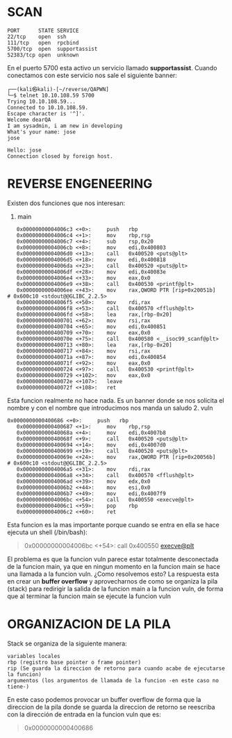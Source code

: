 

# SCAN

```
PORT      STATE SERVICE
22/tcp    open  ssh
111/tcp   open  rpcbind
5700/tcp  open  supportassist
52383/tcp open  unknown
```
En el puerto 5700 esta activo un servicio llamado **supportassist**. Cuando conectamos con este servicio nos sale el siguiente banner:
```
┌──(kali㉿kali)-[~/reverse/QAPWN]
└─$ telnet 10.10.108.59 5700
Trying 10.10.108.59...
Connected to 10.10.108.59.
Escape character is '^]'.
Welcome dearQA
I am sysadmin, i am new in developing
What's your name: jose
jose

Hello: jose
Connection closed by foreign host.
```
# REVERSE ENGENEERING

Existen dos funciones que nos interesan:

1. main



```
   0x00000000004006c3 <+0>:     push   rbp
   0x00000000004006c4 <+1>:     mov    rbp,rsp
   0x00000000004006c7 <+4>:     sub    rsp,0x20
   0x00000000004006cb <+8>:     mov    edi,0x400803
   0x00000000004006d0 <+13>:    call   0x400520 <puts@plt>
   0x00000000004006d5 <+18>:    mov    edi,0x400818
   0x00000000004006da <+23>:    call   0x400520 <puts@plt>
   0x00000000004006df <+28>:    mov    edi,0x40083e
   0x00000000004006e4 <+33>:    mov    eax,0x0
   0x00000000004006e9 <+38>:    call   0x400530 <printf@plt>
   0x00000000004006ee <+43>:    mov    rax,QWORD PTR [rip+0x20051b]        # 0x600c10 <stdout@@GLIBC_2.2.5>
   0x00000000004006f5 <+50>:    mov    rdi,rax
   0x00000000004006f8 <+53>:    call   0x400570 <fflush@plt>
   0x00000000004006fd <+58>:    lea    rax,[rbp-0x20]
   0x0000000000400701 <+62>:    mov    rsi,rax
   0x0000000000400704 <+65>:    mov    edi,0x400851
   0x0000000000400709 <+70>:    mov    eax,0x0
   0x000000000040070e <+75>:    call   0x400580 <__isoc99_scanf@plt>
   0x0000000000400713 <+80>:    lea    rax,[rbp-0x20]
   0x0000000000400717 <+84>:    mov    rsi,rax
   0x000000000040071a <+87>:    mov    edi,0x400854
   0x000000000040071f <+92>:    mov    eax,0x0
   0x0000000000400724 <+97>:    call   0x400530 <printf@plt>
   0x0000000000400729 <+102>:   mov    eax,0x0
   0x000000000040072e <+107>:   leave  
   0x000000000040072f <+108>:   ret    
```
Esta funcion realmente no hace nada. Es un banner donde se nos solicita el nombre y con el nombre que introducimos nos manda un saludo
2. vuln

```
0x0000000000400686 <+0>:     push   rbp
   0x0000000000400687 <+1>:     mov    rbp,rsp
   0x000000000040068a <+4>:     mov    edi,0x4007b8
   0x000000000040068f <+9>:     call   0x400520 <puts@plt>
   0x0000000000400694 <+14>:    mov    edi,0x4007d0
   0x0000000000400699 <+19>:    call   0x400520 <puts@plt>
   0x000000000040069e <+24>:    mov    rax,QWORD PTR [rip+0x20056b]        # 0x600c10 <stdout@@GLIBC_2.2.5>
   0x00000000004006a5 <+31>:    mov    rdi,rax
   0x00000000004006a8 <+34>:    call   0x400570 <fflush@plt>
   0x00000000004006ad <+39>:    mov    edx,0x0
   0x00000000004006b2 <+44>:    mov    esi,0x0
   0x00000000004006b7 <+49>:    mov    edi,0x4007f9
   0x00000000004006bc <+54>:    call   0x400550 <execve@plt>
   0x00000000004006c1 <+59>:    pop    rbp
   0x00000000004006c2 <+60>:    ret    
```
Esta funcion es la mas importante porque cuando se entra en ella se hace ejecuta un shell (/bin/bash):
>  0x00000000004006bc <+54>:    call   0x400550 <execve@plt>

El problema es que la funcion vuln parece estar totalmente desconectada de la funcion main, ya que en ningun momento en la funcion main se hace una llamada a la funcion vuln. ¿Como resolvemos esto?
La respuesta esta en crear un **buffer overflow** y aprovecharnos de como se organiza la pila (stack) para redirigir la salida de la funcion main a la funcion vuln, de forma que al terminar la funcion main se ejecute la funcion vuln

# ORGANIZACION DE LA PILA

Stack se organiza de la siguiente manera:

```
variables locales
rbp (registro base pointer o frame pointer)
rip (Se guarda la direccion de retorno para cuando acabe de ejecutarse la funcion)
argumentos (los argumentos de llamada de la funcion -en este caso no tiene-)

```

En este caso podemos provocar un buffer overflow de forma que la direccion de la pila donde se guarda la direccion de retorno se reescriba con
la dirección de entrada en la funcion vuln que es:

>0x0000000000400686




